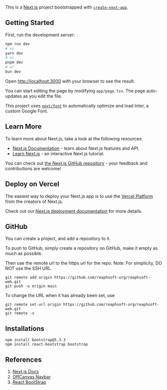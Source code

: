 This is a [Next.js](https://nextjs.org/) project bootstrapped with [`create-next-app`](https://github.com/vercel/next.js/tree/canary/packages/create-next-app).

## Getting Started

First, run the development server:

```bash
npm run dev
# or
yarn dev
# or
pnpm dev
# or
bun dev
```

Open [http://localhost:3000](http://localhost:3000) with your browser to see the result.

You can start editing the page by modifying `app/page.tsx`. The page auto-updates as you edit the file.

This project uses [`next/font`](https://nextjs.org/docs/basic-features/font-optimization) to automatically optimize and load Inter, a custom Google Font.

## Learn More

To learn more about Next.js, take a look at the following resources:

- [Next.js Documentation](https://nextjs.org/docs) - learn about Next.js features and API.
- [Learn Next.js](https://nextjs.org/learn) - an interactive Next.js tutorial.

You can check out [the Next.js GitHub repository](https://github.com/vercel/next.js/) - your feedback and contributions are welcome!

## Deploy on Vercel

The easiest way to deploy your Next.js app is to use the [Vercel Platform](https://vercel.com/new?utm_medium=default-template&filter=next.js&utm_source=create-next-app&utm_campaign=create-next-app-readme) from the creators of Next.js.

Check out our [Next.js deployment documentation](https://nextjs.org/docs/deployment) for more details.


## GitHub
You can create a project, and add a repository to it.

To push to GitHub, simply create a repository on GitHub, make it empty as much as possible.

Then use the remote url to the https url for the repo. Note: For simplicity, DO NOT use the SSH URL. 

```
git remote add origin https://github.com/reaphsoft-org/reaphsoft-web.git
git push -u origin main
```

To change the URL when it has already been set, use
```
git remote set-url origin https://github.com/reaphsoft-org/reaphsoft-web.git
git remote -v 
```

## Installations
```
npm install bootstrap@5.3.3
npm install react-bootstrap bootstrap
```

## References
1. [Next.js Docs](https://nextjs.org/docs/getting-started)
2. [OffCanvas Navbar](https://getbootstrap.com/docs/5.3/examples/navbars-offcanvas/)
3. [React BootStrap](https://react-bootstrap.github.io/docs/getting-started/introduction)
